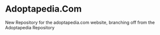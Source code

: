 # Adoptapedia.Com
New Repository for the adoptapedia.com website, branching off from the Adoptapedia Repository
